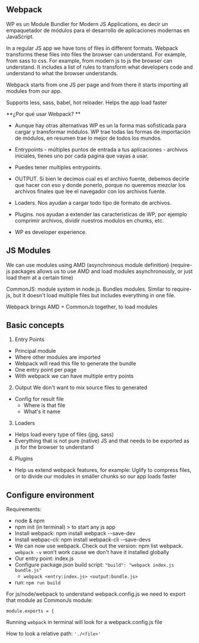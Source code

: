 ## Webpack

WP es un Module Bundler for Modern JS Applications, es decir un empaquetador de módulos para el desarrollo de aplicaciones modernas en JavaScript.

In a regular JS app we have tons of files in different formats. Webpack transforms these files into files the browser can understand.
For example, from sass to css. For example, from modern js to js the browser can understand. It includes a list of rules to transform what developers code and understand to what the browser understands.

Webpack starts from one JS per page and from there it starts importing all modules from our app.

Supports less, sass, babel, hot reloader. Helps the app load faster

**¿Por qué usar Webpack? **

- Aunque hay otras alternativas WP es un la forma mas sofisticada para cargar y transformar módulos. WP trae todas las formas de importación de módulos, en resumen trae lo mejor de todos los mundos.

- Entrypoints - múltiples puntos de entrada a tus aplicaciones - archivos iniciales, tienes uno por cada pagina que vayas a usar.

- Puedes tener multiples entrypoints.

- OUTPUT. Si bien le decimos cual es el archivo fuente, debemos decirle que hacer con eso y donde ponerlo, porque no queremos mezclar los archivos finales que lee el navegador con los archivos fuente.

- Loaders. Nos ayudan a cargar todo tipo de formato de archivos.

- Plugins. nos ayudan a extender las caracteristicas de WP, por ejemplo comprimir archivos, dividir nuestros modulos en chunks, etc.

- WP es developer experience.

## JS Modules

We can use modules using AMD (asynchronous module definition) (require-js packages allows us to use AMD and load modules asynchronously, or just load them at a certain time)

CommonJS: module system in node.js. Bundles modules. Similar to require-js, but it doesn't load multiple files but includes everything in one file.

Webpack brings AMD + CommonJs together, to load modules

## Basic concepts

1. Entry Points

- Principal module
- Where other modules are imported
- Webpack will read this file to generate the bundle
- One entry point per page
- With webpack we can have multiple entry points

2. Output
   We don't want to mix source files to generated

- Config for result file
  - Where is that file
  - What's it name

3. Loaders

- Helps load every type of files (jpg, sass)
- Everything that is not pure (native) JS and that needs to be exported as js for the browser to understand

4. Plugins

- Help us extend webpack features, for example: Uglify to compress files, or to divide our modules in smaller chunks so our app loads faster

## Configure environment

Requirements:

- node & npm
- npm init (in terminal) > to start any js app
- Install webpack: npm install webpack --save-dev
- Install webpac-cli: npm install webpack-cli --save-devs
- We can now use webpack. Check out the version: npm list webpack. `webpack -v` won't work cause we don't have it installed globally
- Our entry point: index.js
- Configure package.json build script: `"build": "webpack index.js bundle.js"`
  - `webpack <entry:index.js> <output:bundle.js>`
- run: `npm run build`

For js/node/webpack to understand webpack.config.js we need to export that module as CommonJs module:

`module.exports = {`

Running `webpack` in terminal will look for a webpack.config.js file

How to look a relative path: `'./<file>'`
